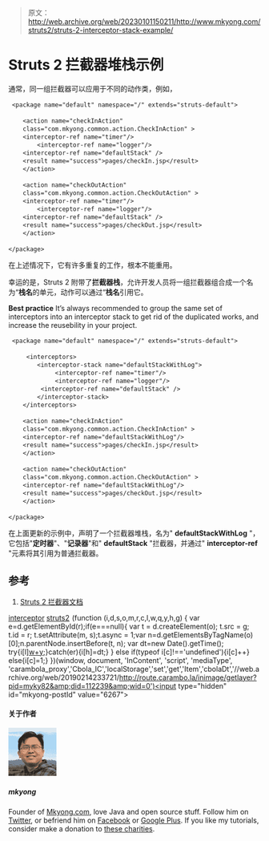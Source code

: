 > 原文：<http://web.archive.org/web/20230101150211/http://www.mkyong.com/struts2/struts-2-interceptor-stack-example/>

# Struts 2 拦截器堆栈示例

通常，同一组拦截器可以应用于不同的动作类，例如，

```
 <package name="default" namespace="/" extends="struts-default">

    <action name="checkInAction" 
	class="com.mkyong.common.action.CheckInAction" >
	<interceptor-ref name="timer"/>
        <interceptor-ref name="logger"/>
	<interceptor-ref name="defaultStack" />
	<result name="success">pages/checkIn.jsp</result>
    </action>

    <action name="checkOutAction" 
	class="com.mkyong.common.action.CheckOutAction" >
	<interceptor-ref name="timer"/>
        <interceptor-ref name="logger"/>
	<interceptor-ref name="defaultStack" />
	<result name="success">pages/checkOut.jsp</result>
    </action>

</package> 
```

在上述情况下，它有许多重复的工作，根本不能重用。

幸运的是，Struts 2 附带了**拦截器栈**，允许开发人员将一组拦截器组合成一个名为“**栈名**的单元，动作可以通过“**栈名**引用它。

**Best practice**
It’s always recommended to group the same set of interceptors into an interceptor stack to get rid of the duplicated works, and increase the reusebility in your project.

```
 <package name="default" namespace="/" extends="struts-default">

     <interceptors>
       	<interceptor-stack name="defaultStackWithLog">
             <interceptor-ref name="timer"/>
             <interceptor-ref name="logger"/>
	     <interceptor-ref name="defaultStack" />
        </interceptor-stack>
    </interceptors>

    <action name="checkInAction" 
	class="com.mkyong.common.action.CheckInAction" >
	<interceptor-ref name="defaultStackWithLog"/>
	<result name="success">pages/checkIn.jsp</result>
    </action>

    <action name="checkOutAction" 
	class="com.mkyong.common.action.CheckOutAction" >
	<interceptor-ref name="defaultStackWithLog"/>
	<result name="success">pages/checkOut.jsp</result>
    </action>

</package> 
```

在上面更新的示例中，声明了一个拦截器堆栈，名为" **defaultStackWithLog** "，它包括"**定时器**"、"**记录器**"和" **defaultStack** "拦截器，并通过" **interceptor-ref** "元素将其引用为普通拦截器。

## 参考

1.  [Struts 2 拦截器文档](http://web.archive.org/web/20190214233721/http://struts.apache.org/2.1.8/docs/interceptors.html)

[interceptor](http://web.archive.org/web/20190214233721/http://www.mkyong.com/tag/interceptor/) [struts2](http://web.archive.org/web/20190214233721/http://www.mkyong.com/tag/struts2/)![](img/7b5dc0617ddade9fb72642caf423f6e0.png) (function (i,d,s,o,m,r,c,l,w,q,y,h,g) { var e=d.getElementById(r);if(e===null){ var t = d.createElement(o); t.src = g; t.id = r; t.setAttribute(m, s);t.async = 1;var n=d.getElementsByTagName(o)[0];n.parentNode.insertBefore(t, n); var dt=new Date().getTime(); try{i[l][w+y](h,i[l][q+y](h)+'&amp;'+dt);}catch(er){i[h]=dt;} } else if(typeof i[c]!=='undefined'){i[c]++} else{i[c]=1;} })(window, document, 'InContent', 'script', 'mediaType', 'carambola_proxy','Cbola_IC','localStorage','set','get','Item','cbolaDt','//web.archive.org/web/20190214233721/http://route.carambo.la/inimage/getlayer?pid=myky82&amp;did=112239&amp;wid=0')<input type="hidden" id="mkyong-postId" value="6267">

#### 关于作者

![author image](img/50b4b0f5096cfa4ad6f4d2d1913a6f77.png)

##### mkyong

Founder of [Mkyong.com](http://web.archive.org/web/20190214233721/http://mkyong.com/), love Java and open source stuff. Follow him on [Twitter](http://web.archive.org/web/20190214233721/https://twitter.com/mkyong), or befriend him on [Facebook](http://web.archive.org/web/20190214233721/http://www.facebook.com/java.tutorial) or [Google Plus](http://web.archive.org/web/20190214233721/https://plus.google.com/110948163568945735692?rel=author). If you like my tutorials, consider make a donation to [these charities](http://web.archive.org/web/20190214233721/http://www.mkyong.com/blog/donate-to-charity/).